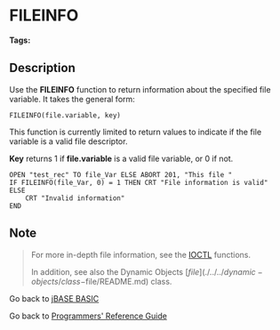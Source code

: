 # FILEINFO

<PageHeader />

**Tags:**
<badge text='file operations' vertical='middle' />

## Description

Use the **FILEINFO** function to return information about the specified file variable. It takes the general form:

```
FILEINFO(file.variable, key)
```

This function is currently limited to return values to indicate if the file variable is a valid file descriptor.

**Key** returns 1 if **file.variable** is a valid file variable, or 0 if not.

```
OPEN "test_rec" TO file_Var ELSE ABORT 201, "This file "
IF FILEINFO(file_Var, 0) = 1 THEN CRT "File information is valid"
ELSE
    CRT "Invalid information"
END
```

## Note

>For more in-depth file information, see the [IOCTL](./../ioctl/README.md) functions.
>
>In addition, see also the Dynamic Objects [$file](./../../dynamic-objects/class-$file/README.md) class.

Go back to [jBASE BASIC](./../README.md)

Go back to [Programmers' Reference Guide](./../../reference-guides/jbc/README.md)

<PageFooter />
